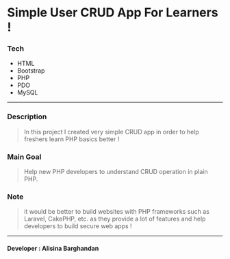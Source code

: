 # Simple User CRUD App For Learners ! 

### Tech
- HTML
- Bootstrap
- PHP
- PDO
- MySQL
------------


### Description
> In this project I created very simple CRUD app in order to help freshers learn PHP basics better !

### Main Goal
> Help new PHP developers to understand CRUD operation in plain PHP.

### Note
> it would be better to build websites with PHP frameworks such as Laravel, CakePHP, etc. as they provide a lot of features and help developers to build secure web apps !

------------

#### Developer : Alisina Barghandan
